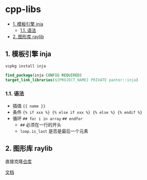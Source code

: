 # cpp-libs

- [1. 模板引擎 inja](#1-模板引擎-inja)
  - [1.1. 语法](#11-语法)
- [2. 图形库 raylib](#2-图形库-raylib)

## 1. 模板引擎 inja

```sh
vcpkg install inja
```

```cmake
find_package(inja CONFIG REQUIRED)
target_link_libraries(${PROJECT_NAME} PRIVATE pantor::inja)
```

### 1.1. 语法

- 插值 `{{ name }}`
- 条件 `{% if xxx %} {% else if xxx %} {% else %} {% endif %}`
- 循环 `## for i in array` `## endfor`
  - `##` 必须在一行的开头
  - `loop.is_last` 是否是最后一个元素

## 2. 图形库 raylib

直接克隆[仓库](https://github.com/axiomofchoice-hjt/raylib-template)

[文档](https://www.raylib.com/cheatsheet/cheatsheet_zh.html)
